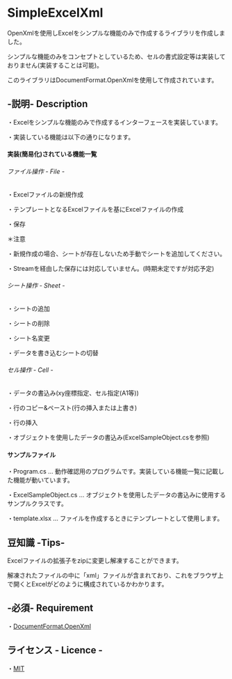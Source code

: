 # SimpleExcelXml
OpenXmlを使用しExcelをシンプルな機能のみで作成するライブラリを作成しました。

シンプルな機能のみをコンセプトとしているため、セルの書式設定等は実装しておりません(実装することは可能)。

このライブラリはDocumentFormat.OpenXmlを使用して作成されています。

## -説明- Description
・Excelをシンプルな機能のみで作成するインターフェースを実装しています。

・実装している機能は以下の通りになります。

#### 実装(簡易化)されている機能一覧

###### ファイル操作 - File -
・Excelファイルの新規作成

・テンプレートとなるExcelファイルを基にExcelファイルの作成

・保存

＊注意

・新規作成の場合、シートが存在しないため手動でシートを追加してください。

・Streamを経由した保存には対応していません。(時期未定ですが対応予定)

###### シート操作 - Sheet -
・シートの追加

・シートの削除

・シート名変更

・データを書き込むシートの切替

###### セル操作 - Cell -
・データの書込み(xy座標指定、セル指定(A1等))

・行のコピー&ペースト(行の挿入または上書き)

・行の挿入

・オブジェクトを使用したデータの書込み(ExcelSampleObject.csを参照)

#### サンプルファイル
・Program.cs … 動作確認用のプログラムです。実装している機能一覧に記載した機能が動いています。

・ExcelSampleObject.cs … オブジェクトを使用したデータの書込みに使用するサンプルクラスです。

・template.xlsx … ファイルを作成するときにテンプレートとして使用します。

## 豆知識 -Tips-
Excelファイルの拡張子をzipに変更し解凍することができます。

解凍されたファイルの中に「xml」ファイルが含まれており、これをブラウザ上で開くとExcelがどのように構成されているかわかります。

## -必須- Requirement
・[DocumentFormat.OpenXml](https://www.nuget.org/packages/DocumentFormat.OpenXml/)

## ライセンス - Licence -

・[MIT](https://github.com/yunomichawan/SimpleExcelXml/blob/master/LICENSE)
